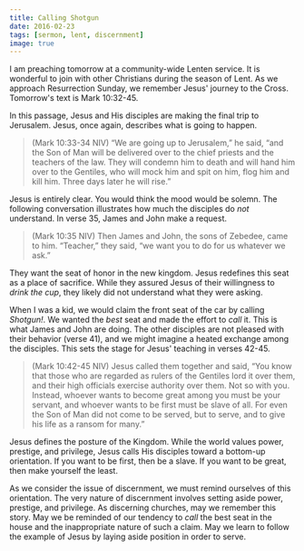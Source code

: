 ```yaml
---
title: Calling Shotgun
date: 2016-02-23
tags: [sermon, lent, discernment]
image: true
---
```


I am preaching tomorrow at a community-wide Lenten service. It is wonderful to join with other Christians during the season of Lent. As we approach Resurrection Sunday, we remember Jesus' journey to the Cross. Tomorrow's text is Mark 10:32-45.

In this passage, Jesus and His disciples are making the final trip to Jerusalem. Jesus, once again, describes what is going to happen.

> (Mark 10:33-34 NIV) “We are going up to Jerusalem,” he said, “and the Son of Man will be delivered over to the chief priests and the teachers of the law. They will condemn him to death and will hand him over to the Gentiles, who will mock him and spit on him, flog him and kill him. Three days later he will rise.”

Jesus is entirely clear. You would think the mood would be solemn. The following conversation illustrates how much the disciples do _not_ understand. In verse 35, James and John make a request.

> (Mark 10:35 NIV) Then James and John, the sons of Zebedee, came to him. “Teacher,” they said, “we want you to do for us whatever we ask.”

They want the seat of honor in the new kingdom. Jesus redefines this seat as a place of sacrifice. While they assured Jesus of their willingness to _drink the cup_, they likely did not understand what they were asking.

When I was a kid, we would claim the front seat of the car by calling _Shotgun!_. We wanted the _best_ seat and made the effort to _call_ it. This is what James and John are doing. The other disciples are not pleased with their behavior (verse 41), and we might imagine a heated exchange among the disciples. This sets the stage for Jesus' teaching in verses 42-45.

> (Mark 10:42-45 NIV) Jesus called them together and said, “You know that those who are regarded as rulers of the Gentiles lord it over them, and their high officials exercise authority over them. Not so with you. Instead, whoever wants to become great among you must be your servant, and whoever wants to be first must be slave of all. For even the Son of Man did not come to be served, but to serve, and to give his life as a ransom for many.”

Jesus defines the posture of the Kingdom. While the world values power, prestige, and privilege, Jesus calls His disciples toward a bottom-up orientation. If you want to be first, then be a slave. If you want to be great, then make yourself the least.

As we consider the issue of discernment, we must remind ourselves of this orientation. The very nature of discernment involves setting aside power, prestige, and privilege. As discerning churches, may we remember this story. May we be reminded of our tendency to _call_ the best seat in the house and the inappropriate nature of such a claim. May we learn to follow the example of Jesus by laying aside position in order to serve.